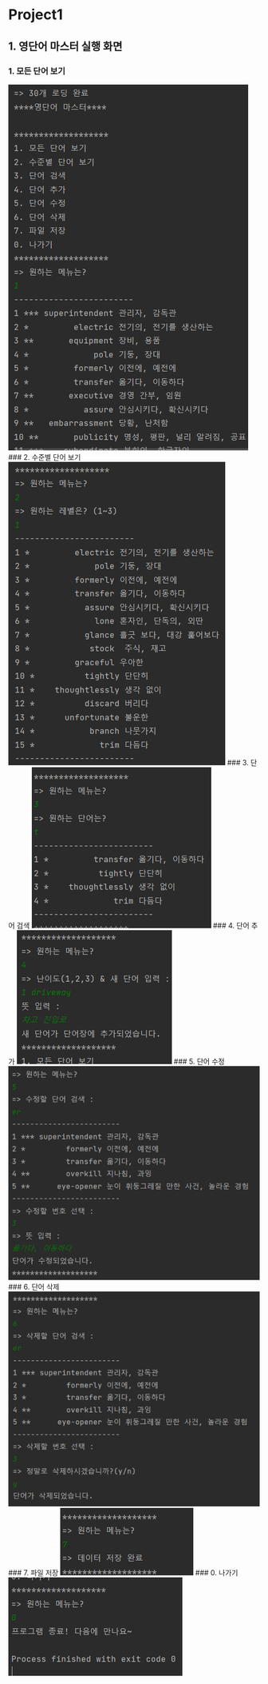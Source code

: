 # Project1

## 1. 영단어 마스터 실행 화면

### 1. 모든 단어 보기
<img src='https://github.com/Y-eseong/Project1/blob/1cd6296873fcfb0541dd4f7907a6335977ba0278/screenshot/%EC%98%81%EB%8B%A8%EC%96%B4%20%EC%A1%B0%ED%9A%8C.png'>
### 2. 수준별 단어 보기
<img src='https://github.com/Y-eseong/Project1/blob/349dc17f2c3666faa01a1f14ea439c21867f6e03/screenshot/%EC%98%81%EB%8B%A8%EC%96%B4%20%EC%88%98%EC%A4%80%EB%B3%84%20%EB%8B%A8%EC%96%B4%20%EA%B2%80%EC%83%89.png'>
### 3. 단어 검색
<img src='https://github.com/Y-eseong/Project1/blob/349dc17f2c3666faa01a1f14ea439c21867f6e03/screenshot/%EC%98%81%EB%8B%A8%EC%96%B4%20%EB%8B%A8%EC%96%B4%20%EA%B2%80%EC%83%89.png'>
### 4. 단어 추가
<img src='https://github.com/Y-eseong/Project1/blob/3957236fd58dc13494c6b7e57db9e4f7e5dc3204/screenshot/%EC%98%81%EB%8B%A8%EC%96%B4%20%EC%B6%94%EA%B0%80.png'>
### 5. 단어 수정
<img src='https://github.com/Y-eseong/Project1/blob/349dc17f2c3666faa01a1f14ea439c21867f6e03/screenshot/%EC%98%81%EB%8B%A8%EC%96%B4%20%EC%88%98%EC%A0%95.png'>
### 6. 단어 삭제
<img src='https://github.com/Y-eseong/Project1/blob/349dc17f2c3666faa01a1f14ea439c21867f6e03/screenshot/%EC%98%81%EB%8B%A8%EC%96%B4%20%EC%82%AD%EC%A0%9C.png'>
### 7. 파일 저장
<img src='https://github.com/Y-eseong/Project1/blob/349dc17f2c3666faa01a1f14ea439c21867f6e03/screenshot/%EC%98%81%EB%8B%A8%EC%96%B4%20%EC%A0%80%EC%9E%A5.png'>
### 0. 나가기
<img src='https://github.com/Y-eseong/Project1/blob/62c706944c350ce73101127ade049cfef90f20de/screenshot/%EC%98%81%EB%8B%A8%EC%96%B4%20%EB%82%98%EA%B0%80%EA%B8%B0.png'>
